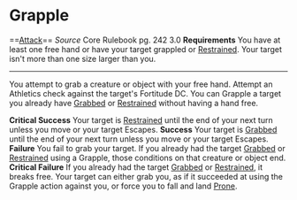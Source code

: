 # Grapple
==[Attack](../Traits/Attack.md)==
*Source* Core Rulebook pg. 242 3.0
**Requirements** You have at least one free hand or have your target grappled or [Restrained](../Conditions/Restrained.md). Your target isn't more than one size larger than you.

---
You attempt to grab a creature or object with your free hand. Attempt an Athletics check against the target's Fortitude DC. You can Grapple a target you already have [Grabbed](../Conditions/Grabbed.md) or [Restrained](../Conditions/Restrained.md) without having a hand free.

**Critical Success** Your target is [Restrained](../Conditions/Restrained.md) until the end of your next turn unless you move or your target Escapes.
**Success** Your target is [Grabbed](../Conditions/Grabbed.md) until the end of your next turn unless you move or your target Escapes.
**Failure** You fail to grab your target. If you already had the target [Grabbed](../Conditions/Grabbed.md) or [Restrained](../Conditions/Restrained.md) using a Grapple, those conditions on that creature or object end.
**Critical Failure** If you already had the target [Grabbed](../Conditions/Grabbed.md) or [Restrained](../Conditions/Restrained.md), it breaks free. Your target can either grab you, as if it succeeded at using the Grapple action against you, or force you to fall and land [Prone](../Conditions/Prone.md).